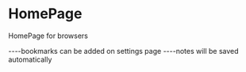 # HomePage
HomePage for browsers

----bookmarks can be added on settings page
----notes will be saved automatically
